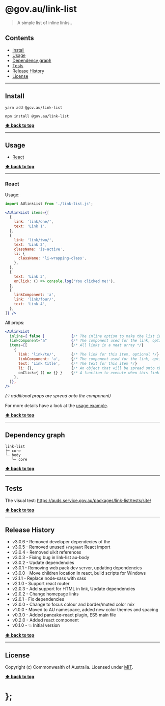 @gov.au/link-list
============

> A simple list of inline links..


## Contents

* [Install](#install)
* [Usage](#usage)
* [Dependency graph](#dependency-graph)
* [Tests](#tests)
* [Release History](#release-history)
* [License](#license)


----------------------------------------------------------------------------------------------------------------------------------------------------------------


## Install


```shell
yarn add @gov.au/link-list
```

```shell
npm install @gov.au/link-list 
```


**[⬆ back to top](#contents)**


----------------------------------------------------------------------------------------------------------------------------------------------------------------


## Usage


* [React](#react)


**[⬆ back to top](#contents)**


----------------------------------------------------------------------------------------------------------------------------------------------------------------


### React

Usage:

```jsx
import AUlinkList from './link-list.js';

<AUlinkList items={[
  {
    link: 'link/one/',
    text: 'Link 1',
  },
  {
    link: 'link/two/',
    text: 'Link 2',
    className: 'is-active',
    li: {
      className: 'li-wrapping-class',
    },
  },
  {
    text: 'Link 3',
    onClick: () => console.log('You clicked me!'),
  },
  {
    linkComponent: 'a',
    link: 'link/four/',
    text: 'Link 4',
  },
]} />
```

All props:

```jsx
<AUlinkList
  inline={ false }            {/* The inline option to make the list inline, optional */}
  linkComponent="a"           {/* The component used for the link, optional */}
  items={[                    {/* All links in a neat array */}
    {
      link: 'link/to/',       {/* The link for this item, optional */}
      linkComponent: 'a',     {/* The component used for the link, optional */}
      text: 'Link title',     {/* The text for this item */}
      li: {},                 {/* An object that will be spread onto the <li> tag, optional */}
      onClick={ () => {} }    {/* A function to execute when this link is clicked, optional */}
    },
  ]},
/>
```
_(💡 additional props are spread onto the component)_


For more details have a look at the [usage example](https://github.com/govau/design-system-components/tree/master/packages/link-list/tests/react/index.js).


**[⬆ back to top](#contents)**


----------------------------------------------------------------------------------------------------------------------------------------------------------------


## Dependency graph

```shell
link-list
├─ core
└─ body
   └─ core
```


**[⬆ back to top](#contents)**


----------------------------------------------------------------------------------------------------------------------------------------------------------------


## Tests

The visual test: https://auds.service.gov.au/packages/link-list/tests/site/


**[⬆ back to top](#contents)**


----------------------------------------------------------------------------------------------------------------------------------------------------------------


## Release History

* v3.0.6 - Removed developer dependecies of the
* v3.0.5 - Removed unused `Fragment` React import
* v3.0.4 - Removed uikit references
* v3.0.3 - Fixing bug in link-list au-body
* v3.0.2 - Update dependencies
* v3.0.1 - Removing web pack dev server, updating dependencies
* v3.0.0 - Move children location in react, build scripts for Windows
* v2.1.1 - Replace node-sass with sass
* v2.1.0 - Support react router
* v2.0.3 - Add support for HTML in link, Update dependencies
* v2.0.2 - Change homepage links
* v2.0.1 - Fix dependencies
* v2.0.0 - Change to focus colour and border/muted color mix
* v1.0.0 - Moved to AU namespace, added new color themes and spacing
* v0.3.0 - Added pancake-react plugin, ES5 main file
* v0.2.0 - Added react component
* v0.1.0 - 💥 Initial version


**[⬆ back to top](#contents)**


----------------------------------------------------------------------------------------------------------------------------------------------------------------


## License

Copyright (c) Commonwealth of Australia.
Licensed under [MIT](https://raw.githubusercontent.com/govau/design-system-components/packages/core/master/LICENSE).


**[⬆ back to top](#contents)**

# };